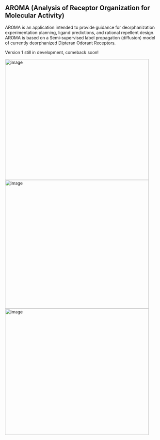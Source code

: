 ## AROMA (Analysis of Receptor Organization for Molecular Activity)
AROMA is an application intended to provide guidance for deorphanization experimentation planning, ligand predictions, and rational repellent design. 
AROMA is based on a Semi-supervised label propagation (diffusion) model of currently deorphanized Dipteran Odorant Receptors.

Version 1 still in development, comeback soon!


<img width="474" height="397" alt="image" src="https://github.com/user-attachments/assets/c452a905-8e41-4a7e-93ea-ec706e794d02" />

<img width="474" height="423" alt="image" src="https://github.com/user-attachments/assets/e6ac7461-5188-4bec-91a5-759f715c7b7e" />

<img width="474" height="415" alt="image" src="https://github.com/user-attachments/assets/1ebd5632-687d-44dc-9d8f-d37500312c06" />

